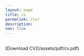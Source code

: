 ```yaml
---
layout: page
title: cv
permalink: /cv/
description:
nav: true
---
```


<object data="{{ site.url }}{{ site.baseurl }}/assets/pdf/cv.pdf" width="100%" 
height="600" type="application/pdf"></object>

<br>
[Download CV](/assets/pdf/cv.pdf)
